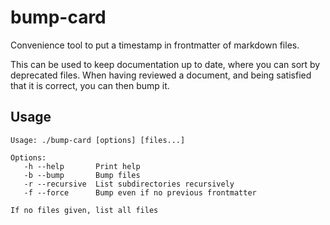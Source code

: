 # bump-card

Convenience tool to put a timestamp in frontmatter of markdown files.

This can be used to keep documentation up to date, where you can sort by deprecated files.
When having reviewed a document, and being satisfied that it is correct, you can then bump it.

## Usage

```
Usage: ./bump-card [options] [files...]

Options:
   -h --help       Print help
   -b --bump       Bump files
   -r --recursive  List subdirectories recursively
   -f --force      Bump even if no previous frontmatter

If no files given, list all files
```

